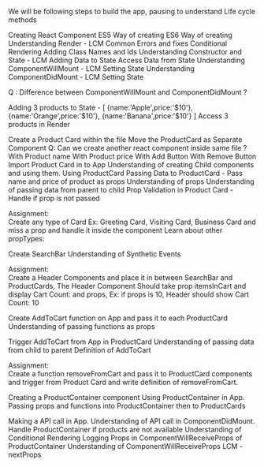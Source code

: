 We will be following steps to build the app, pausing to understand Life cycle methods

Creating React Component
    ES5 Way of creating
    ES6 Way of creating
Understanding Render - LCM
  Common Errors and fixes
  Conditional Rendering
  Adding Class Names and Ids
Understanding Constructor and State - LCM
    Adding Data to State
    Access Data from State
Understanding ComponentWillMount - LCM
    Setting State
Understanding ComponentDidMount - LCM
    Setting State

Q : Difference between ComponentWillMount and ComponentDidMount ?

Adding 3 products to State - [ {name:'Apple',price:'$10'}, {name:'Orange',price:'$10'}, {name:'Banana',price:'$10'} ]
Access 3 products in Render

Create a Product Card within the file
Move the ProductCard as Separate Component
  Q: Can we create another react component inside same file ?
  With Product name
  With Product price
  With Add Button
  With Remove Button
Import Product Card in to App
  Understanding of creating Child components and using them.
Using ProductCard
Passing Data to ProductCard - Pass name and price of product as props
  Understanding of props
  Understanding of passing data from parent to child
Prop Validation in Product Card - Handle if prop is not passed

Assignment:  
Create any type of Card Ex: Greeting Card, Visiting Card, Business Card and miss a prop and handle it inside the component
Learn about other propTypes: <link here>

Create SearchBar
  Understanding of Synthetic Events

Assignment:  
Create  a Header Components and place it in between SearchBar and ProductCards,
The Header Component Should take prop itemsInCart and display Cart Count: and props, Ex: if props is 10, Header should show Cart Count: 10

Create AddToCart function on App and pass it to each ProductCard
  Understanding of passing functions as props

Trigger AddToCart from App in ProductCard
  Understanding of passing data from child to parent
Definition of AddToCart

Assignment:  
Create  a function removeFromCart and pass it to ProductCard components and trigger from Product Card and write definition of removeFromCart.

Creating a ProductContainer component
Using ProductContainer in App.
Passing props and functions into ProductContainer then to ProductCards


Making a API call in App.
  Understanding of API call in ComponentDidMount.
Handle ProductContainer if products are not available
  Understanding of Conditional Rendering
Logging Props in ComponentWillReceiveProps of ProductContainer
  Understanding of ComponentWillReceiveProps LCM - nextProps
